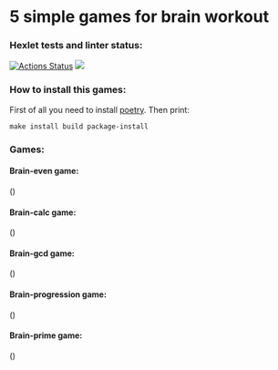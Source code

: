 # 5 simple games for brain workout

### Hexlet tests and linter status:
[![Actions Status](https://github.com/Detya9/python-project-49/actions/workflows/hexlet-check.yml/badge.svg)](https://github.com/Detya9/python-project-49/actions)
<a href="https://codeclimate.com/github/Detya9/python-project-49/maintainability"><img src="https://api.codeclimate.com/v1/badges/8f946a3d0094fac015ba/maintainability" /></a>

### How to install this games:
First of all you need to install [poetry](https://python-poetry.org/docs/ "Гайд по установке poetry").
Then print:
```
make install build package-install
```
### Games:
#### Brain-even game:
(<script src="https://asciinema.org/a/G9h8lfhQs4eIKrBf4IClHgW3Z.js" id="asciicast-G9h8lfhQs4eIKrBf4IClHgW3Z" async="true"></script>)
#### Brain-calc game:
(<script src="https://asciinema.org/a/YK3FvcxzaOu0Xvec6yBzc1AfX.js" id="asciicast-YK3FvcxzaOu0Xvec6yBzc1AfX" async="true"></script>)
#### Brain-gcd game:
(<script src="https://asciinema.org/a/BBxuvJnfnCDOSWJOEkKPS75BU.js" id="asciicast-BBxuvJnfnCDOSWJOEkKPS75BU" async="true"></script>)
#### Brain-progression game:
(<script src="https://asciinema.org/a/Ha676xCE1NK9KGmSiRUtJFaHE.js" id="asciicast-Ha676xCE1NK9KGmSiRUtJFaHE" async="true"></script>)
#### Brain-prime game:
(<script src="https://asciinema.org/a/U4ivA3Swf2geddxLl8soyEPfq.js" id="asciicast-U4ivA3Swf2geddxLl8soyEPfq" async="true"></script>)
